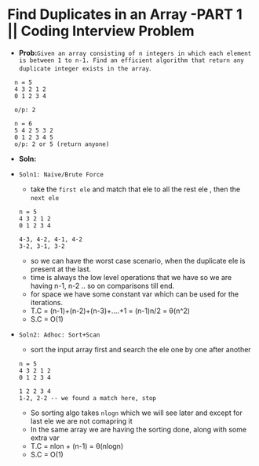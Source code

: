 # Find Duplicates in an Array -PART 1 || Coding Interview Problem  
- **Prob:**`Given an array consisting of n integers in which each element is between 1 to n-1. Find an efficient algorithm that return any duplicate integer exists in the array`.
```
  n = 5
  4 3 2 1 2
  0 1 2 3 4
  
  o/p: 2
  
  n = 6
  5 4 2 5 3 2
  0 1 2 3 4 5 
  o/p: 2 or 5 (return anyone)
```
- **Soln:**
- `Soln1: Naive/Brute Force`
  - take the `first ele` and match that ele to all the rest ele , then the `next ele`
  ```
  n = 5
  4 3 2 1 2
  0 1 2 3 4
  
  4-3, 4-2, 4-1, 4-2
  3-2, 3-1, 3-2
  ```
  - so we can have the worst case scenario, when the duplicate ele is present at the last.
  - time is always the low level operations that we have so we are having n-1, n-2 .. so on comparisons till end.
  - for space we have some constant var which can be used for the iterations.
  - T.C = (n-1)+(n-2)+(n-3)+....+1 = (n-1)n/2 = θ(n^2)
  - S.C = O(1)

- `Soln2: Adhoc: Sort+Scan`
  - sort the input array first and search the ele one by one after another
  ```
  n = 5
  4 3 2 1 2
  0 1 2 3 4
  
  1 2 2 3 4
  1-2, 2-2 -- we found a match here, stop
  ```
  - So sorting algo takes `nlogn` which we will see later and except for last ele we are not comapring it
  - In the same array we are having the sorting done, along with some extra var
  - T.C = nlon + (n-1) = θ(nlogn)
  - S.C = O(1)
